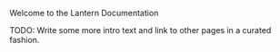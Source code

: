 Welcome to the Lantern Documentation

TODO: Write some more intro text and link to other pages in a curated fashion.